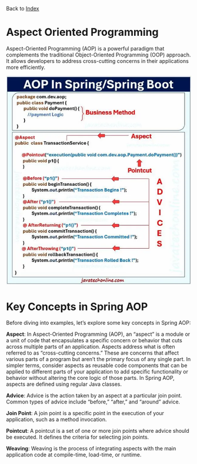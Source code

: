 Back to [Index](0-index.md)

# Aspect Oriented Programming
Aspect-Oriented Programming (AOP) is a powerful paradigm that complements the traditional Object-Oriented Programming (OOP) approach. 
It allows developers to address cross-cutting concerns in their applications more efficiently.

![img.png](jpg/4-aop.png)

# Key Concepts in Spring AOP
Before diving into examples, let’s explore some key concepts in Spring AOP:

**Aspect**: 
In Aspect-Oriented Programming (AOP), an “aspect” is a module or a unit of code that encapsulates a specific concern or behavior that cuts across multiple parts of an application. Aspects address what is often referred to as “cross-cutting concerns.” These are concerns that affect various parts of a program but aren’t the primary focus of any single part.
In simpler terms, consider aspects as reusable code components that can be applied to different parts of your application to add specific functionality or behavior without altering the core logic of those parts. In Spring AOP, aspects are defined using regular Java classes.

**Advice**: 
Advice is the action taken by an aspect at a particular join point. Common types of advice include “before,” “after,” and “around” advice.

**Join Point**: 
A join point is a specific point in the execution of your application, such as a method invocation.

**Pointcut**: 
A pointcut is a set of one or more join points where advice should be executed. It defines the criteria for selecting join points.

**Weaving**: 
Weaving is the process of integrating aspects with the main application code at compile-time, load-time, or runtime.